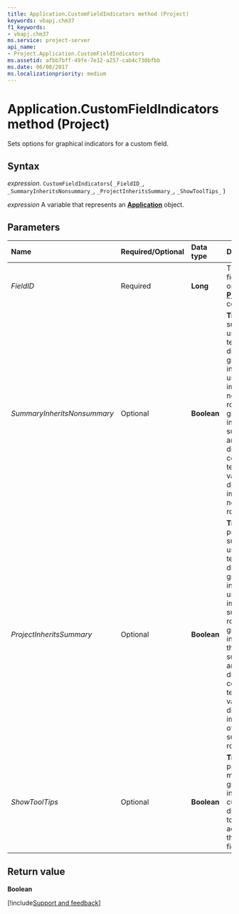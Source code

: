 ```yaml
---
title: Application.CustomFieldIndicators method (Project)
keywords: vbapj.chm37
f1_keywords:
- vbapj.chm37
ms.service: project-server
api_name:
- Project.Application.CustomFieldIndicators
ms.assetid: afbb7bff-49fe-7e12-a257-cab4c730bfbb
ms.date: 06/08/2017
ms.localizationpriority: medium
---
```



# Application.CustomFieldIndicators method (Project)

Sets options for graphical indicators for a custom field.


## Syntax

_expression_. `CustomFieldIndicators`( `_FieldID_`, `_SummaryInheritsNonsummary_`, `_ProjectInheritsSummary_`, `_ShowToolTips_` )

_expression_ A variable that represents an **[Application](Project.Application.md)** object.


## Parameters



|Name|Required/Optional|Data type|Description|
|:-----|:-----|:-----|:-----|
| _FieldID_|Required|**Long**|The custom field. Can be one of the **[PjCustomField](Project.PjCustomField.md)** constants.|
| _SummaryInheritsNonsummary_|Optional|**Boolean**|**True** if summary rows use the same test criteria for displaying graphical indicators and use the same images as nonsummary rows. **False** if graphical indicators for summary rows are based on a different set of comparison tests and values and use different images than nonsummary rows.|
| _ProjectInheritsSummary_|Optional|**Boolean**|**True** if the project summary row uses the same test criteria for displaying graphical indicators and uses the same images as summary rows. **False** if graphical indicators for the project summary row are based on a different set of comparison tests and values and use different images than other summary rows.|
| _ShowToolTips_|Optional|**Boolean**|**True** if pausing the mouse over a graphical indicator in a custom field displays a tooltip with the actual data for the custom field.|

## Return value

 **Boolean**

[!include[Support and feedback](~/includes/feedback-boilerplate.md)]